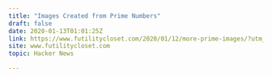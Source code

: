 ```yaml
---
title: "Images Created from Prime Numbers"
draft: false
date: 2020-01-13T01:01:25Z
link: https://www.futilitycloset.com/2020/01/12/more-prime-images/?utm_medium=RSS&utm_source=hune
site: www.futilitycloset.com
topic: Hacker News  

---
```

